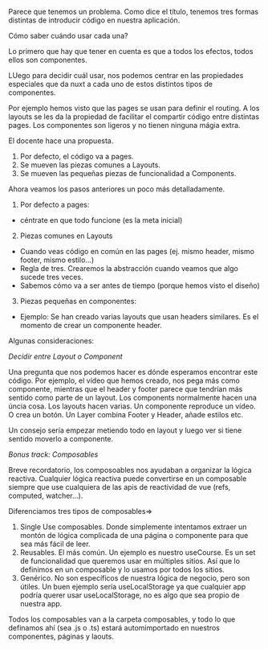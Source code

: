 Parece que tenemos un problema. Como dice el título, tenemos tres formas distintas de introducir código en nuestra aplicación. 

Cómo saber cuándo usar cada una?

Lo primero que hay que tener en cuenta es que a todos los efectos, todos ellos son componentes. 

LUego para decidir cuál usar, nos podemos centrar en las propiedades especiales que da nuxt a cada uno de estos distintos tipos de componentes. 
 
 Por ejemplo hemos visto que las pages se usan para definir el routing.
 A los layouts se les da la propiedad de facilitar el compartir código  entre distintas pages. 
 Los componentes son ligeros y no tienen ninguna mágia extra. 

 El docente hace una propuesta. 

 1) Por defecto, el código va a pages. 
 2) Se mueven las piezas comunes a Layouts. 
 3) Se mueven las pequeñas piezas de funcionalidad a Components.

 Ahora veamos los pasos anteriores un poco más detalladamente.

 1) Por defecto a pages:
 - céntrate en que todo funcione (es la meta inicial)

 2) Piezas comunes en Layouts
 - Cuando veas código en común en las pages (ej. mismo header, mismo footer, mismo estilo...)
 - Regla de tres. Crearemos la abstracción cuando veamos que algo sucede tres veces. 
 - Sabemos cómo va a ser antes de tiempo (porque hemos visto el diseño)

 3) Piezas pequeñas en componentes:
 - Ejemplo: Se han creado varias layouts que usan headers similares. Es el momento de crear un componente header. 

Algunas consideraciones: 

*Decidir entre Layout o Component*

Una pregunta que nos podemos hacer es dónde esperamos encontrar este código. 
Por ejemplo, el vídeo que hemos creado, nos pega más como componente, mientras que el header y footer parece que tendrían más sentido como parte de un layout. 
Los components normalmente hacen una úncia cosa. Los layouts hacen varias. 
Un componente reproduce un vídeo. O crea un botón. 
Un Layer combina Footer y Header, añade estilos etc. 

Un consejo sería empezar metiendo todo en layout y luego ver si tiene sentido moverlo a componente.  


*Bonus track: Composables*

Breve recordatorio, los composoables nos ayudaban a organizar la lógica reactiva. 
Cualquier lógica reactiva puede convertirse en un composable siempre que use cualquiera de las apis de reactividad de vue (refs, computed, watcher...). 

Diferenciamos tres tipos de composables=>
1) Single Use composables. Donde simplemente intentamos extraer un montón de lógica complicada de una página o componente para que sea más fácil de leer.  
2) Reusables. El más común. Un ejemplo es nuestro useCourse. Es un set de funcionalidad que queremos usar en múltiples sitios. Así que lo definimos en un composable y lo usamos por todos los sitios. 
3) Genérico. No son específicos de nuestra lógica de negocio, pero son útiles. Un buen ejemplo sería useLocalStorage ya que cualquier app podría querer usar useLocalStorage, no es algo que sea propio de nuestra app. 

Todos los composables van a la carpeta composables, y todo lo que definamos ahí (sea .js o .ts) estará automimportado en nuestros componentes, páginas y laouts.  


